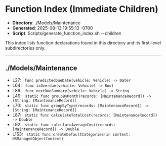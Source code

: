 # Function Index (Immediate Children)

- **Directory**: ./Models/Maintenance
- **Generated**: 2025-08-13 19:55:13 -0700
- **Script**: Scripts/generate_function_index.sh --children

This index lists function declarations found in this directory and its first-level subdirectories only.

---

## ./Models/Maintenance
- L27: ` func predictedDueDate(vehicle: Vehicle) -> Date?`
- L64: ` func isOverdue(vehicle: Vehicle) -> Bool`
- L86: ` func nextDueSummary(vehicle: Vehicle) -> String`
- L49: ` static func groupByMonth(records: [MaintenanceRecord]) -> [String: [MaintenanceRecord]]`
- L70: ` static func groupByType(records: [MaintenanceRecord]) -> [String: [MaintenanceRecord]]`
- L87: ` static func calculateTotalCost(records: [MaintenanceRecord]) -> Double`
- L92: ` static func calculateAverageCost(records: [MaintenanceRecord]) -> Double`
- L153: ` static func createDefaultCategories(in context: NSManagedObjectContext)`

